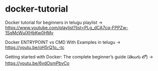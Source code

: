 # docker-tutorial

Docker tutorial for beginners in telugu playlist -> https://www.youtube.com/playlist?list=PLg_dCA7cq-FPPZw-1SqMcWuIXHbKw0HMv

Docker ENTRYPOINT vs CMD With Examples in telugu -> https://youtu.be/oH5rQ1o_-tc

Getting started with Docker: The complete beginner’s guide (తెలుగు లో) -> https://youtu.be/6vdOsmPbvCo